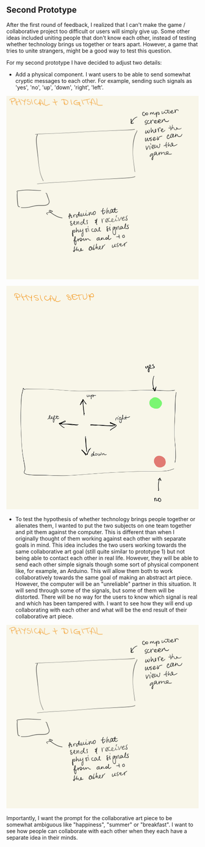 ## Second Prototype

After the first round of feedback, I realized that I can't make the game / collaborative project too difficult or users will simply give up. Some other ideas included uniting people that don't know each other, instead of testing whether technology brings us together or tears apart. However, a game that tries to unite strangers, might be a good way to test this question. 


For my second prototype I have decided to adjust two details:

- Add a physical component. I want users to be able to send somewhat cryptic messages to each other. For example, sending such signals as 'yes', 'no', 'up', 'down', 'right', 'left'.

![Physical component visualization](/media/prototype2_physical_digital.jpg)

![Arduino visualization](/media/prototype2_physical_setup.jpg)


- To test the hypothesis of whether technology brings people together or alienates them, I wanted to put the two subjects on one team together and pit them against the computer. This is different than when I originally thought of them working against each other with separate goals in mind. This idea includes the two users working towards the same collaborative art goal (still quite similar to prototype 1) but not being able to contact each other in real life. However, they will be able to send each other simple signals though some sort of physical component like, for example, an Arduino. This will allow them both to work collaboratively towards the same goal of making an abstract art piece. However, the computer will be an "unreliable" partner in this situation. It will send through some of the signals, but some of them will be distorted. There will be no way for the users to know which signal is real and which has been tampered with. I want to see how they will end up collaborating with each other and what will be the end result of their collaborative art piece.

![Room setup](/media/prototype2_physical_digital.jpg)


Importantly, I want the prompt for the collaborative art piece to be somewhat ambiguous like "happiness", "summer" or "breakfast". I want to see how people can collaborate with each other when they each have a separate idea in their minds.
